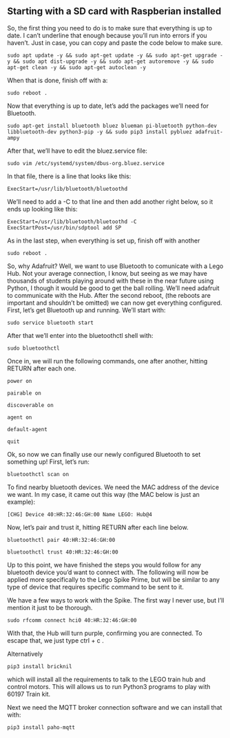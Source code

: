 ## Starting with a SD card with Raspberian installed 
So, the first thing you need to do is to make sure that everything is up to date. 
I can’t underline that enough because you’ll run into errors if you haven’t. 
Just in case, you can copy and paste the code below to make sure.

`sudo apt update -y && sudo apt-get update -y && sudo apt-get upgrade -y && sudo apt dist-upgrade -y && sudo apt-get autoremove -y && sudo apt-get clean -y && sudo apt-get autoclean -y`

When that is done, finish off with a:

`sudo reboot .`

Now that everything is up to date, let’s add the packages we’ll need for Bluetooth.

`sudo apt-get install bluetooth bluez blueman pi-bluetooth python-dev libbluetooth-dev python3-pip -y && sudo pip3 install pybluez adafruit-ampy`

After that, we’ll have to edit the bluez.service file:

`sudo vim /etc/systemd/system/dbus-org.bluez.service`

In that file, there is a line that looks like this:

`ExecStart=/usr/lib/bluetooth/bluetoothd`

We’ll need to add a -C to that line and then add another right below, so it ends up looking like this:

`ExecStart=/usr/lib/bluetooth/bluetoothd -C
ExecStartPost=/usr/bin/sdptool add SP`

As in the last step, when everything is set up, finish off with another

`sudo reboot .`

So, why Adafruit? Well, we want to use Bluetooth to comunicate with a Lego Hub. 
Not your average connection, I know, but seeing as we may have thousands of students playing around with these 
in the near future using Python, I though it would be good to get the ball rolling. We’ll need adafruit to communicate with the Hub.
After the second reboot, (the reboots are important and shouldn’t be omitted) we can now get everything configured.
First, let’s get Bluetooth up and running. We’ll start with:

`sudo service bluetooth start`

After that we’ll enter into the bluetoothctl shell with:

`sudo bluetoothctl`

Once in, we will run the following commands, one after another, hitting RETURN after each one.

`power on`

`pairable on`

`discoverable on`

`agent on`

`default-agent`

`quit`

Ok, so now we can finally use our newly configured Bluetooth to set something up! First, let’s run:

`bluetoothctl scan on`

To find nearby bluetooth devices. We need the MAC address of the device we want. In my case, it came out this way (the MAC below is just an example):

`[CHG] Device 40:HR:32:46:GH:00 Name LEGO: Hub@4`

Now, let’s pair and trust it, hitting RETURN after each line below.

`bluetoothctl pair 40:HR:32:46:GH:00`

`bluetoothctl trust 40:HR:32:46:GH:00`

Up to this point, we have finished the steps you would follow for any bluetooth device you’d want to connect with. 
The following will now be applied more specifically to the Lego Spike Prime, but will be similar to any type of device that requires specific command to be sent to it.

We have a few ways to work with the Spike. The first way I never use, but I’ll mention it just to be thorough.

`sudo rfcomm connect hci0 40:HR:32:46:GH:00`

With that, the Hub will turn purple, confirming you are connected. To escape that, we just type ctrl + c .

Alternatively

`pip3 install bricknil`

which will install all the requirements to talk to the LEGO train hub and control motors. This will allows us to run Python3 programs to
play with 60197 Train kit.

Next we need the MQTT broker connection software and we can install that with:

`pip3 install paho-mqtt`

